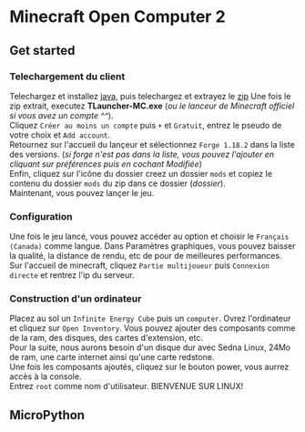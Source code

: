 # Minecraft Open Computer 2

## Get started

### Telechargement du client

Telechargez et installez [java](https://download.oracle.com/java/18/latest/jdk-18_windows-x64_bin.exe), puis telechargez et extrayez le [zip](https://pf4.ddns.net/dl/McNsi.zip)
Une fois le zip extrait, executez **TLauncher-MC.exe** (*ou le lanceur de Minecraft officiel si vous avez un compte ^^*).<br>
Cliquez `Créer au moins un compte` puis `+` et `Gratuit`, entrez le pseudo de votre choix et `Add account`.<br>
Retournez sur l'accueil du lançeur et sélectionnez `Forge 1.18.2` dans la liste des versions. (*si forge n'est pas dans la liste, vous pouvez l'ajouter en cliquant sur préférences puis en cochant Modifiée*)<br>
Enfin, cliquez sur l'icône du dossier creez un dossier `mods` et copiez le contenu du dossier `mods` du zip dans ce dossier (*dossier*).<br>
Maintenant, vous pouvez lançer le jeu.<br>

### Configuration

Une fois le jeu lancé, vous pouvez accéder au option et choisir le `Français (Canada)` comme langue. Dans Paramètres graphiques, vous pouvez bais*s*er la qualité, la distance de rendu, etc de pour de meilleures performances.<br>
Sur l'accueil de minecraft, cliquez `Partie multijoueur` puis `Connexion directe` et rentrez l'ip du serveur.<br>

### Construction d'un ordinateur

Placez au sol un `Infinite Energy Cube` puis un `computer`.
Ovrez l'ordinateur et cliquez sur `Open Inventory`. Vous pouvez ajouter des composants comme de la ram, des disques, des cartes d'extension, etc.<br>
Pour la suite, nous aurons besoin d'un disque dur avec Sedna Linux, 24Mo de ram, une carte internet ainsi qu'une carte redstone.<br>
Une fois les composants ajoutés, cliquez sur le bouton power, vous aurrez accès à la console.<br>
Entrez `root` comme nom d'utilisateur. BIENVENUE SUR LINUX!<br>

## MicroPython

